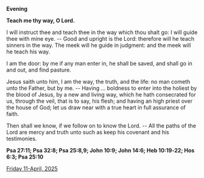 **Evening**

**Teach me thy way, O Lord.**
 
I will instruct thee and teach thee in the way which thou shalt go: I will guide thee with mine eye. -- Good and upright is the Lord: therefore will he teach sinners in the way. The meek will he guide in judgment: and the meek will he teach his way.
 
I am the door: by me if any man enter in, he shall be saved, and shall go in and out, and find pasture.
 
Jesus saith unto him, I am the way, the truth, and the life: no man cometh unto the Father, but by me. -- Having ... boldness to enter into the holiest by the blood of Jesus, by a new and living way, which he hath consecrated for us, through the veil, that is to say, his flesh; and having an high priest over the house of God; let us draw near with a true heart in full assurance of faith.
 
Then shall we know, if we follow on to know the Lord. -- All the paths of the Lord are mercy and truth unto such as keep his covenant and his testimonies.  

**Psa 27:11; Psa 32:8; Psa 25:8,9; John 10:9; John 14:6; Heb 10:19‑22; Hos 6:3; Psa 25:10**

[Friday 11-April, 2025](https://t.me/daily_light)
